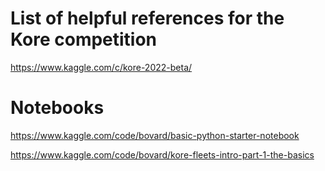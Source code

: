 # List of helpful references for the Kore competition

https://www.kaggle.com/c/kore-2022-beta/

# Notebooks

https://www.kaggle.com/code/bovard/basic-python-starter-notebook

https://www.kaggle.com/code/bovard/kore-fleets-intro-part-1-the-basics